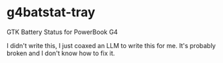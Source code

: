 # g4batstat-tray
GTK Battery Status for PowerBook G4

I didn't write this, I just coaxed an LLM to write this for me. It's probably broken and I don't know how to fix it.
